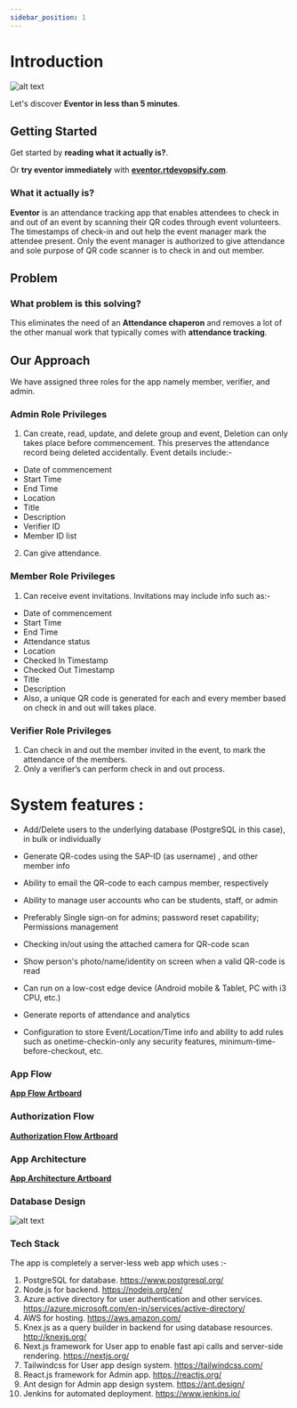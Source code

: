 ```yaml
---
sidebar_position: 1
---
```


# Introduction
![alt text](/img/logo.svg)

Let's discover **Eventor in less than 5 minutes**.

## Getting Started

Get started by **reading what it actually is?**.

Or **try eventor immediately** with **[eventor.rtdevopsify.com](https://eventor.rtdevopsify.com)**.

### What it actually is?

**Eventor** is an attendance tracking app that enables attendees to check in and out of an event by scanning their QR codes through event volunteers. The timestamps of check-in and out help the event manager mark the attendee present. Only the event manager is authorized to give attendance and sole purpose of QR code scanner is to check in and out member. 

## Problem
### What problem is this solving?

This eliminates the need of an **Attendance chaperon** and removes a lot of the other manual work that typically comes with **attendance tracking**.

## Our Approach

We have assigned three roles for the app namely member, verifier, and admin.

### Admin Role Privileges
1. Can create, read, update, and delete group and event, Deletion can only takes place before commencement. This preserves the attendance record being deleted accidentally. Event details include:-

- Date of commencement  
- Start Time
- End Time
- Location
- Title
- Description
- Verifier ID
- Member ID list

2. Can give attendance.

### Member Role Privileges

1. Can receive event invitations. Invitations may include info such as:- 

- Date of commencement
- Start Time
- End Time
- Attendance status
- Location
- Checked In Timestamp
- Checked Out Timestamp
- Title 
- Description
- Also, a unique QR code is generated for each and every member based on check in and out will takes place.

### Verifier Role Privileges

1. Can check in and out the member invited in the event, to mark the attendance of the members.
2. Only a verifier’s can perform check in and out process.

# System features :

-  Add/Delete users to the underlying database (PostgreSQL in this case), in bulk or individually

-  Generate QR-codes using the SAP-ID (as username) , and other member info

-  Ability to email the QR-code to each campus member, respectively

-  Ability to manage user accounts who can be students, staff, or admin

-  Preferably Single sign-on for admins; password reset capability; Permissions management 

-  Checking in/out using the attached camera for QR-code scan

-  Show person's photo/name/identity on screen when a valid QR-code is read

-  Can run on a low-cost edge device (Android mobile & Tablet, PC with i3 CPU, etc.)

-  Generate reports of attendance and analytics

-  Configuration to store Event/Location/Time info and ability to add rules such as onetime-checkin-only any security features, minimum-time-before-checkout, etc.

### App Flow
**[App Flow Artboard](https://whimsical.com/eventor-attendance-taking-app-A3egZwmc7AY65QLE2ecexk@2bsEvpTYFZsxPSBXTTxYy7ymEMBf3WkH7ie)**

### Authorization Flow
**[Authorization Flow Artboard](https://whimsical.com/login-flow-UWdk7aTP1HgfkYWYPqHYiZ@2Ux7TurymN4vZ4Jhft4V)**

### App Architecture
**[App Architecture Artboard](https://whimsical.com/app-architecture-6WHqQzTMFq1nZx4L4ahyFR@2Ux7TurymNHvRPXVCa9Cg)**

### Database Design
![alt text](/img/database_design.png)

### Tech Stack

The app is completely a server-less web app which uses :-

1. PostgreSQL for database. https://www.postgresql.org/
2. Node.js for backend. https://nodejs.org/en/
3. Azure active directory for user authentication and other services. https://azure.microsoft.com/en-in/services/active-directory/
4. AWS for hosting. https://aws.amazon.com/
5. Knex.js as a query builder in backend for using database resources. http://knexjs.org/
6. Next.js framework for User app to enable fast api calls and server-side rendering. https://nextjs.org/
7. Tailwindcss for User app design system. https://tailwindcss.com/
8. React.js framework for Admin app. https://reactjs.org/
9. Ant design for Admin app design system. https://ant.design/
10. Jenkins for automated deployment. https://www.jenkins.io/


